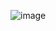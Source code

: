 ![image](https://github.com/Kidacapp/Kidacapp.github.io/assets/101249681/2ebdac44-a30c-4512-a4a1-d20fa02213c9)
